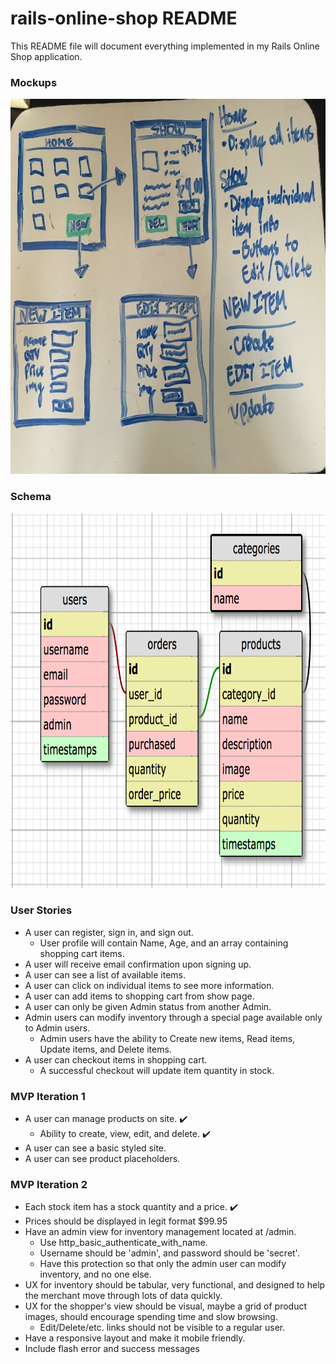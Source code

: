 # rails-online-shop README

This README file will document everything implemented in my Rails Online Shop application.

### Mockups
<img src='./mockup.jpg' alt="mock ups" width="700" height="600">

### Schema
<img src='./schema.png' alt="schema" width="700" height="600">

### User Stories
* A user can register, sign in, and sign out.
  * User profile will contain Name, Age, and an array containing shopping cart items.
* A user will receive email confirmation upon signing up.
* A user can see a list of available items.
* A user can click on individual items to see more information.
* A user can add items to shopping cart from show page.
* A user can only be given Admin status from another Admin.
* Admin users can modify inventory through a special page available only to Admin users. 
  * Admin users have the ability to Create new items, Read items, Update items, and Delete items.
* A user can checkout items in shopping cart.
  * A successful checkout will update item quantity in stock.

### MVP Iteration 1
* A user can manage products on site. :heavy_check_mark:
  * Ability to create, view, edit, and delete. :heavy_check_mark:
* A user can see a basic styled site.
* A user can see product placeholders. 

### MVP Iteration 2
* Each stock item has a stock quantity and a price. :heavy_check_mark:
* Prices should be displayed in legit format $99.95
* Have an admin view for inventory management located at /admin.
  * Use http_basic_authenticate_with_name.
  * Username should be 'admin', and password should be 'secret'.
  * Have this protection so that only the admin user can modify inventory, and no one else.
* UX for inventory should be tabular, very functional, and designed to help the merchant move through lots of data quickly.
* UX for the shopper's view should be visual, maybe a grid of product images, should encourage spending time and slow browsing.
  *  Edit/Delete/etc. links should not be visible to a regular user.
* Have a responsive layout and make it mobile friendly.
* Include flash error and success messages